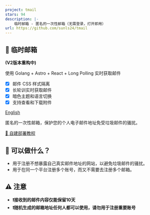 ```yaml
---
project: tmail
stars: 94
description: |-
    临时邮箱 - 匿名的一次性邮箱（无需登录，打开即用）
url: https://github.com/sunls24/tmail
---
```


## 📮 临时邮箱

**(V2版本重构中)**

使用 Golang + Astro + React + Long Polling 实时获取邮件

- [x] 邮件 CSS 样式隔离
- [x] 长轮训实时获取邮件
- [x] 暗色主题和语言切换
- [x] 支持查看和下载附件

[English](README-en.md)

匿名的一次性邮箱，保护您的个人电子邮件地址免受垃圾邮件的骚扰。

[🧰 自建部署教程](deploy.md)

## 🎉 可以做什么？

- 用于注册不想暴露自己真实邮件地址的网站，以避免垃圾邮件的骚扰。
- 用于在同一个平台注册多个账号，而又不需要去注册多个邮箱。

## ⚠️ 注意

- **❗接收到的邮件内容仅能保留10天**
- **❗随机生成的邮箱地址任何人都可以使用，请勿用于注册重要账号**
